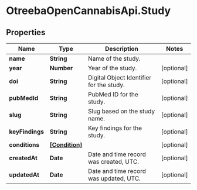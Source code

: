 # OtreebaOpenCannabisApi.Study

## Properties
Name | Type | Description | Notes
------------ | ------------- | ------------- | -------------
**name** | **String** | Name of the study. | 
**year** | **Number** | Year of the study. | [optional] 
**doi** | **String** | Digital Object Identifier for the study. | [optional] 
**pubMedId** | **String** | PubMed ID for the study. | [optional] 
**slug** | **String** | Slug based on the study name. | [optional] 
**keyFindings** | **String** | Key findings for the study. | [optional] 
**conditions** | [**[Condition]**](Condition.md) |  | [optional] 
**createdAt** | **Date** | Date and time record was created, UTC. | [optional] 
**updatedAt** | **Date** | Date and time record was updated, UTC. | [optional] 


